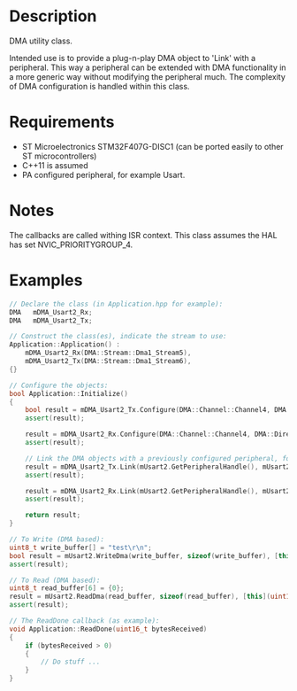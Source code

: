 
# Description
DMA utility class.

Intended use is to provide a plug-n-play DMA object to 'Link' with a peripheral. This way a peripheral can be extended with DMA functionality in a more generic way without modifying the peripheral much. The complexity of DMA configuration is handled within this class.

# Requirements
* ST Microelectronics STM32F407G-DISC1 (can be ported easily to other ST microcontrollers)
* C++11 is assumed
* PA configured peripheral, for example Usart.

# Notes
The callbacks are called withing ISR context.
This class assumes the HAL has set NVIC_PRIORITYGROUP_4.
 
# Examples
```cpp
// Declare the class (in Application.hpp for example):
DMA   mDMA_Usart2_Rx;
DMA   mDMA_Usart2_Tx;

// Construct the class(es), indicate the stream to use:
Application::Application() :
    mDMA_Usart2_Rx(DMA::Stream::Dma1_Stream5),
    mDMA_Usart2_Tx(DMA::Stream::Dma1_Stream6),
{}

// Configure the objects:
bool Application::Initialize()
{
    bool result = mDMA_Usart2_Tx.Configure(DMA::Channel::Channel4, DMA::Direction::MemoryToPeripheral, DMA::BufferMode::Normal, DMA::Priority::Low, DMA::HalfBufferInterrupt::Disabled);
    assert(result);

    result = mDMA_Usart2_Rx.Configure(DMA::Channel::Channel4, DMA::Direction::PeripheralToMemory, DMA::BufferMode::Normal, DMA::Priority::Low, DMA::HalfBufferInterrupt::Disabled);
    assert(result);

	// Link the DMA objects with a previously configured peripheral, for example Usart:
    result = mDMA_Usart2_Tx.Link(mUsart2.GetPeripheralHandle(), mUsart2.GetDmaTxHandle());
    assert(result);

    result = mDMA_Usart2_Rx.Link(mUsart2.GetPeripheralHandle(), mUsart2.GetDmaRxHandle());
    assert(result);

	return result;
}

// To Write (DMA based):
uint8_t write_buffer[] = "test\r\n";
bool result = mUsart2.WriteDma(write_buffer, sizeof(write_buffer), [this]() { this->WriteDone(); } );
assert(result);

// To Read (DMA based):
uint8_t read_buffer[6] = {0};
result = mUsart2.ReadDma(read_buffer, sizeof(read_buffer), [this](uint16_t bytesReceived) { this->ReadDone(bytesReceived); });
assert(result);

// The ReadDone callback (as example):
void Application::ReadDone(uint16_t bytesReceived)
{
    if (bytesReceived > 0)
    {
        // Do stuff ...
    }
}
```
